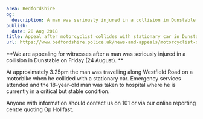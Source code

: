 ```yaml
area: Bedfordshire
og:
  description: A man was seriously injured in a collision in Dunstable on Friday (24 August).
publish:
  date: 28 Aug 2018
title: Appeal after motorcyclist collides with stationary car in Dunstable
url: https://www.bedfordshire.police.uk/news-and-appeals/motorcyclist-dunstable-appeal-aug18
```

**We are appealing for witnesses after a man was seriously injured in a collision in Dunstable on Friday (24 August). **

At approximately 3.25pm the man was travelling along Westfield Road on a motorbike when he collided with a stationary car. Emergency services attended and the 18-year-old man was taken to hospital where he is currently in a critical but stable condition.

Anyone with information should contact us on 101 or via our online reporting centre quoting Op Holifast.
